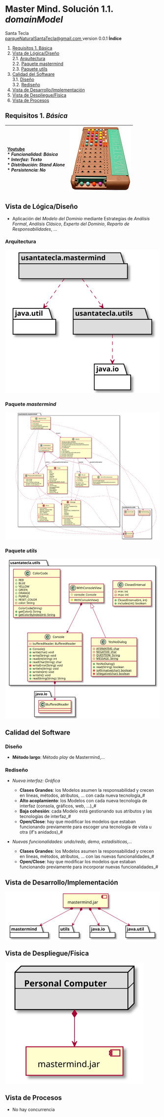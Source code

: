 # Master Mind. Solución 1.1. *domainModel*
Santa Tecla  
[parqueNaturalSantaTecla@gmail.com ](mailto:parqueNaturalSantaTecla@gmail.com )
version 0.0.1
**Índice**
1. [Requisitos 1. Básica](#requisitos-1-básica)
2. [Vista de Lógica/Diseño](#vista-de-lógicadiseño)  
    2.1. [Arquitectura](#arquitectura)      
    2.2. [Paquete mastermind](#paquete-mastermind)  
    2.3. [Paquete utils](#paquete-utils)  
3. [Calidad del Software](#calidad-del-software)  
    3.1. [Diseño](#diseño)  
    3.2. [Rediseño](#rediseño) 
4. [Vista de Desarrollo/Implementación](#vista-de-desarrolloimplementación)
5. [Vista de Despliegue/Física](#vista-de-desplieguefísica)
6. [Vista de Procesos](#vista-de-procesos)

## Requisitos 1. *Básica*<a name="requisitos-1-básica"></a>

| [Youtube](https://www.youtube.com/watch?v=2-hTeg2M6GQ)  <br/>* _Funcionalidad: **Básica**_<br/>  * _Interfaz: **Texto**_<br/>  * _Distribución: **Stand Alone**_<br/>  * _Persistencia: **No**_<br/> | ![Texto alternativo](./docs/images/mastermind.jpg) | 
| :------- | :------: |

## Vista de Lógica/Diseño<a name="vista-de-lógicadiseño"></a>

- Aplicación del *Modelo del Dominio* mediante Estrategias de *Análisis Formal*, *Análisis Clásico*, *Experto del Dominio*, *Reparto de Responsabilidades*, ...

### Arquitectura<a name="arquitectura"></a>
![Texto alternativo](./docs/diagrams/out/arquitectura/arquitectura.svg)

### Paquete *mastermind*<a name="paquete-mastermind"></a>
![Texto alternativo](./docs/diagrams/out/paquetes/mastermind.svg)

### Paquete *utils*<a name="paquete-utils"></a>
![Texto alternativo](./docs/diagrams/out/paquetes/usantatecla.utils.svg)

## Calidad del Software<a name="calidad-del-software"></a>
### Diseño<a name="diseño"></a>
- **Método largo**: Método *play* de Mastermind,...
### Rediseño<a name="rediseño"></a>

- _Nueva interfaz: Gráfica_
    * **Clases Grandes**: los Modelos asumen la responsabilidad y crecen en líneas, métodos, atributos, ... con cada nueva tecnología_#
    * **Alto acoplamiento**: los Modelos con cada nueva tecnología de interfaz (consola, gráficos, web, ...)_#
    * **Baja cohesión**: cada Modelo está gestionando sus atributos y las tecnologías de interfaz_#
    * **Open/Close**: hay que modificar los modelos que estaban funcionando previamente para escoger una tecnología de vista u otra (if's anidados)_#

- _Nuevas funcionalidades: undo/redo, demo, estadísiticas,..._
    * **Clases Grandes**: los Modelos asumen la responsabilidad y crecen en líneas, métodos, atributos, ... con las nuevas funcionalidades_#
    * **Open/Close**: hay que modificar los modelos que estaban funcionando previamente para incorporar nuevas funcionalidades_#

## Vista de Desarrollo/Implementación<a name="vista-de-desarrolloimplementación"></a>
![Texto alternativo](./docs/diagrams/out/vistas/desarrollo_implementacion.svg)

## Vista de Despliegue/Física<a name="vista-de-desplieguefísica"></a>
![Texto alternativo](./docs/diagrams/out/vistas/despliegue_fisica.svg)

## Vista de Procesos<a name="vista-de-procesos"></a>

- No hay concurrencia